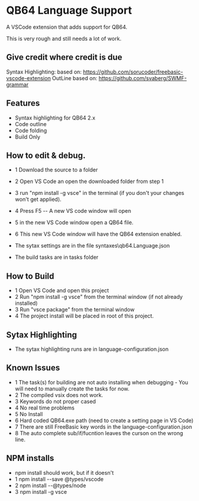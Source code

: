 # QB64 Language Support

A VSCode extension that adds support for QB64.

This is very rough and still needs a lot of work.

## Give credit where credit is due
Syntax Highlighting: based on: https://github.com/sorucoder/freebasic-vscode-extension
OutLine based on: https://github.com/svaberg/SWMF-grammar

## Features

* Syntax highlighting for QB64 2.x
* Code outline
* Code folding
* Build Only

## How to edit & debug.

* 1 Download the source to a folder
* 2 Open VS Code an open the downloaded folder from step 1
* 3 run "npm install -g vsce" in the terminal (if you don't your changes won't get applied).  
* 4 Press F5 -- A new VS code window will open
* 5 in the new VS Code window open a QB64 file.
* 6 This new VS Code window will have the QB64 extension enabled.

* The sytax settings are in the file syntaxes\qb64.Language.json
* The build tasks are in tasks folder

## How to Build
* 1 Open VS Code and open this project
* 2 Run "npm install -g vsce" from the terminal window (if not already installed)
* 3 Run "vsce package" from the terminal window
* 4 The project install will be placed in root of this project.

## Sytax Highlighting  
* The sytax highlighting runs are in language-configuration.json

## Known Issues
* 1 The task(s) for building are not auto installing when debugging - You will need to manually create the tasks for now.
* 2 The compiled vsix does not work.
* 3 Keywords do not proper cased
* 4 No real time problems
* 5 No Install
* 6 Hard coded QB64.exe path (need to create a setting page in VS Code)
* 7 There are still FreeBasic key words in the language-configuration.json
* 8 The auto complete sub/if/fucntion leaves the curson on the wrong line.

## NPM installs
* npm install should work, but if it doesn't
* 1 npm install --save @types/vscode
* 2 npm install --@types/node
* 3 npm install -g vsce

